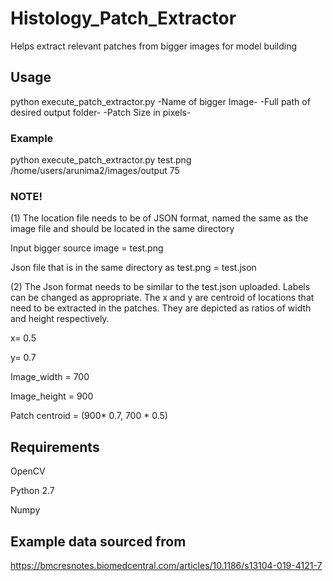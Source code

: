 # Histology_Patch_Extractor
Helps extract relevant patches from bigger images for model building

## Usage
python execute_patch_extractor.py -Name of bigger Image- -Full path of desired output folder- -Patch Size in pixels-
### Example
python execute_patch_extractor.py test.png /home/users/arunima2/images/output 75

### NOTE!
(1) The location file needs to be of JSON format, named the same as the image file and should be located in the same directory

Input bigger source image = test.png

Json file that is in the same directory as test.png = test.json

(2) The Json format needs to be similar to the test.json uploaded. Labels can be changed as appropriate. The x and y are centroid of locations that need to be extracted in the patches. They are depicted as ratios of width and height respectively.

x= 0.5

y= 0.7

Image_width = 700

Image_height = 900

Patch centroid = (900* 0.7, 700 * 0.5)


## Requirements
OpenCV

Python 2.7

Numpy

## Example data sourced from

https://bmcresnotes.biomedcentral.com/articles/10.1186/s13104-019-4121-7



  
